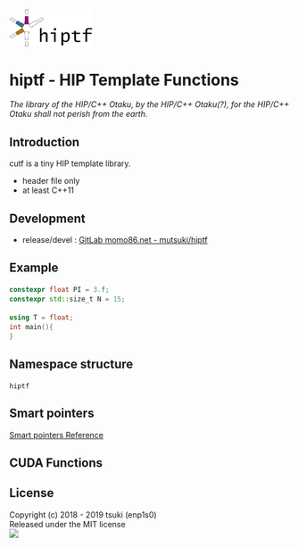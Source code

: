 <img src="./docs/hiptf-logo.png" width="150">


# hiptf - HIP Template Functions
*The library of the HIP/C++ Otaku, by the HIP/C++ Otaku(?), for the HIP/C++ Otaku shall not perish from the earth.*

## Introduction
cutf is a tiny HIP template library.

- header file only
- at least C++11

## Development
- release/devel : [GitLab momo86.net - mutsuki/hiptf](https://gitlab.momo86.net/mutsuki/hiptf)

## Example
```cpp
constexpr float PI = 3.f;
constexpr std::size_t N = 15;

using T = float;
int main(){
}
```

## Namespace structure
```
hiptf
```

## Smart pointers
[Smart pointers Reference](./docs/smart_ptr.md)

## CUDA Functions

## License
Copyright (c) 2018 - 2019 tsuki (enp1s0)  
Released under the MIT license  
<img src="http://momo86.net/ipsolab.svg" width="120">

